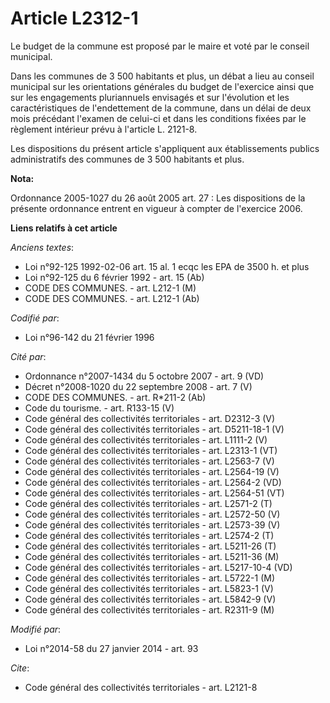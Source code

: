 # Article L2312-1

Le budget de la commune est proposé par le maire et voté par le conseil municipal. 

Dans les communes de 3 500 habitants et plus, un débat a lieu au conseil municipal sur les orientations générales du budget
de l'exercice ainsi que sur les engagements pluriannuels envisagés et sur l'évolution et les caractéristiques de
l'endettement de la commune, dans un délai de deux mois précédant l'examen de celui-ci et dans les conditions fixées par le
règlement intérieur prévu à l'article L. 2121-8.

Les dispositions du présent article s'appliquent aux établissements publics administratifs des communes de 3 500 habitants et
plus.

**Nota:**

Ordonnance 2005-1027 du 26 août 2005 art. 27 : Les dispositions de la présente ordonnance entrent en vigueur à compter de
l'exercice 2006.

**Liens relatifs à cet article**

_Anciens textes_:

  - Loi n°92-125 1992-02-06 art. 15 al. 1 ecqc les EPA de 3500 h. et plus
  - Loi n°92-125 du 6 février 1992 - art. 15 (Ab)
  - CODE DES COMMUNES. - art. L212-1 (M)
  - CODE DES COMMUNES. - art. L212-1 (Ab)

_Codifié par_:

  - Loi n°96-142 du 21 février 1996

_Cité par_:

  - Ordonnance n°2007-1434 du 5 octobre 2007 - art. 9 (VD)
  - Décret n°2008-1020 du 22 septembre 2008 - art. 7 (V)
  - CODE DES COMMUNES. - art. R*211-2 (Ab)
  - Code du tourisme. - art. R133-15 (V)
  - Code général des collectivités territoriales - art. D2312-3 (V)
  - Code général des collectivités territoriales - art. D5211-18-1 (V)
  - Code général des collectivités territoriales - art. L1111-2 (V)
  - Code général des collectivités territoriales - art. L2313-1 (VT)
  - Code général des collectivités territoriales - art. L2563-7 (V)
  - Code général des collectivités territoriales - art. L2564-19 (V)
  - Code général des collectivités territoriales - art. L2564-2 (VD)
  - Code général des collectivités territoriales - art. L2564-51 (VT)
  - Code général des collectivités territoriales - art. L2571-2 (T)
  - Code général des collectivités territoriales - art. L2572-50 (V)
  - Code général des collectivités territoriales - art. L2573-39 (V)
  - Code général des collectivités territoriales - art. L2574-2 (T)
  - Code général des collectivités territoriales - art. L5211-26 (T)
  - Code général des collectivités territoriales - art. L5211-36 (M)
  - Code général des collectivités territoriales - art. L5217-10-4 (VD)
  - Code général des collectivités territoriales - art. L5722-1 (M)
  - Code général des collectivités territoriales - art. L5823-1 (V)
  - Code général des collectivités territoriales - art. L5842-9 (V)
  - Code général des collectivités territoriales - art. R2311-9 (M)

_Modifié par_:

  - Loi n°2014-58 du 27 janvier 2014 - art. 93

_Cite_:

  - Code général des collectivités territoriales - art. L2121-8
